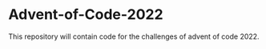 # Advent-of-Code-2022
This repository will contain code for the challenges of advent of code 2022. 

